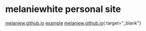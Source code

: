 # melaniewhite personal site

<a href="http://melaniew.github.io" target="_blank">melaniew.github.io</a>
<a href="http://example.com/" target="_blank">example</a>
[melaniew.github.io](http://melaniew.github.io){:target="_blank"}
